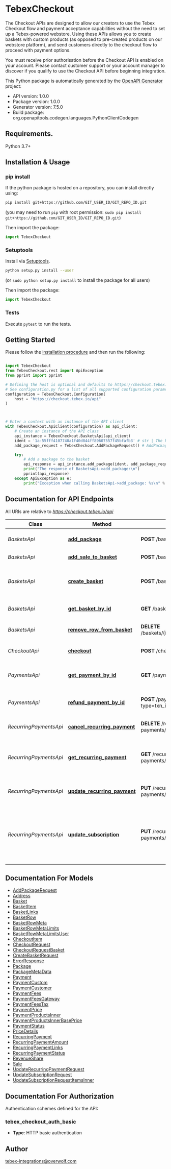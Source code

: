 # TebexCheckout
The Checkout APIs are designed to allow our creators to use the Tebex Checkout flow and payment acceptance capabilities without the need to set up a Tebex-powered webstore. Using these APIs allows you to create baskets with custom products (as opposed to pre-created products on our webstore platform), and send customers directly to the checkout flow to proceed with payment options.

You must receive prior authorisation before the Checkout API is enabled on your account. Please contact customer support or your account manager to discover if you qualify to use the Checkout API before beginning integration.

This Python package is automatically generated by the [OpenAPI Generator](https://openapi-generator.tech) project:

- API version: 1.0.0
- Package version: 1.0.0
- Generator version: 7.5.0
- Build package: org.openapitools.codegen.languages.PythonClientCodegen

## Requirements.

Python 3.7+

## Installation & Usage
### pip install

If the python package is hosted on a repository, you can install directly using:

```sh
pip install git+https://github.com/GIT_USER_ID/GIT_REPO_ID.git
```
(you may need to run `pip` with root permission: `sudo pip install git+https://github.com/GIT_USER_ID/GIT_REPO_ID.git`)

Then import the package:
```python
import TebexCheckout
```

### Setuptools

Install via [Setuptools](http://pypi.python.org/pypi/setuptools).

```sh
python setup.py install --user
```
(or `sudo python setup.py install` to install the package for all users)

Then import the package:
```python
import TebexCheckout
```

### Tests

Execute `pytest` to run the tests.

## Getting Started

Please follow the [installation procedure](#installation--usage) and then run the following:

```python

import TebexCheckout
from TebexCheckout.rest import ApiException
from pprint import pprint

# Defining the host is optional and defaults to https://checkout.tebex.io/api
# See configuration.py for a list of all supported configuration parameters.
configuration = TebexCheckout.Configuration(
    host = "https://checkout.tebex.io/api"
)



# Enter a context with an instance of the API client
with TebexCheckout.ApiClient(configuration) as api_client:
    # Create an instance of the API class
    api_instance = TebexCheckout.BasketsApi(api_client)
    ident = '1a-55fff4107740a1f40d844ff89607557f45bfafb3' # str | The basket identifier.
    add_package_request = TebexCheckout.AddPackageRequest() # AddPackageRequest |  (optional)

    try:
        # Add a package to the basket
        api_response = api_instance.add_package(ident, add_package_request=add_package_request)
        print("The response of BasketsApi->add_package:\n")
        pprint(api_response)
    except ApiException as e:
        print("Exception when calling BasketsApi->add_package: %s\n" % e)

```

## Documentation for API Endpoints

All URIs are relative to *https://checkout.tebex.io/api*

Class | Method | HTTP request | Description
------------ | ------------- | ------------- | -------------
*BasketsApi* | [**add_package**](docs/BasketsApi.md#add_package) | **POST** /baskets/{ident}/packages | Add a package to the basket
*BasketsApi* | [**add_sale_to_basket**](docs/BasketsApi.md#add_sale_to_basket) | **POST** /baskets/{ident}/sales | Add a sale to the basket
*BasketsApi* | [**create_basket**](docs/BasketsApi.md#create_basket) | **POST** /baskets | Create a basket that can be used to pay for items
*BasketsApi* | [**get_basket_by_id**](docs/BasketsApi.md#get_basket_by_id) | **GET** /baskets/{ident} | Fetch a basket by its identifier
*BasketsApi* | [**remove_row_from_basket**](docs/BasketsApi.md#remove_row_from_basket) | **DELETE** /baskets/{ident}/packages/{rows.id} | Remove a row from the basket
*CheckoutApi* | [**checkout**](docs/CheckoutApi.md#checkout) | **POST** /checkout | Create a checkout request
*PaymentsApi* | [**get_payment_by_id**](docs/PaymentsApi.md#get_payment_by_id) | **GET** /payments/{txnId}?type&#x3D;txn_id | Fetch a payment by its transaction ID
*PaymentsApi* | [**refund_payment_by_id**](docs/PaymentsApi.md#refund_payment_by_id) | **POST** /payments/{txnId}/refund?type&#x3D;txn_id | Refund a payment by its transaction ID
*RecurringPaymentsApi* | [**cancel_recurring_payment**](docs/RecurringPaymentsApi.md#cancel_recurring_payment) | **DELETE** /recurring-payments/{reference} | Cancel a recurring payment
*RecurringPaymentsApi* | [**get_recurring_payment**](docs/RecurringPaymentsApi.md#get_recurring_payment) | **GET** /recurring-payments/{reference} | Fetch a recurring payment (subscription) by its reference
*RecurringPaymentsApi* | [**update_recurring_payment**](docs/RecurringPaymentsApi.md#update_recurring_payment) | **PUT** /recurring-payments/{reference}/status | Pause or reactivate a recurring payment
*RecurringPaymentsApi* | [**update_subscription**](docs/RecurringPaymentsApi.md#update_subscription) | **PUT** /recurring-payments/{reference} | Update a subscription with a new product / amount to pay - replacing the existing product


## Documentation For Models

 - [AddPackageRequest](docs/AddPackageRequest.md)
 - [Address](docs/Address.md)
 - [Basket](docs/Basket.md)
 - [BasketItem](docs/BasketItem.md)
 - [BasketLinks](docs/BasketLinks.md)
 - [BasketRow](docs/BasketRow.md)
 - [BasketRowMeta](docs/BasketRowMeta.md)
 - [BasketRowMetaLimits](docs/BasketRowMetaLimits.md)
 - [BasketRowMetaLimitsUser](docs/BasketRowMetaLimitsUser.md)
 - [CheckoutItem](docs/CheckoutItem.md)
 - [CheckoutRequest](docs/CheckoutRequest.md)
 - [CheckoutRequestBasket](docs/CheckoutRequestBasket.md)
 - [CreateBasketRequest](docs/CreateBasketRequest.md)
 - [ErrorResponse](docs/ErrorResponse.md)
 - [Package](docs/Package.md)
 - [PackageMetaData](docs/PackageMetaData.md)
 - [Payment](docs/Payment.md)
 - [PaymentCustom](docs/PaymentCustom.md)
 - [PaymentCustomer](docs/PaymentCustomer.md)
 - [PaymentFees](docs/PaymentFees.md)
 - [PaymentFeesGateway](docs/PaymentFeesGateway.md)
 - [PaymentFeesTax](docs/PaymentFeesTax.md)
 - [PaymentPrice](docs/PaymentPrice.md)
 - [PaymentProductsInner](docs/PaymentProductsInner.md)
 - [PaymentProductsInnerBasePrice](docs/PaymentProductsInnerBasePrice.md)
 - [PaymentStatus](docs/PaymentStatus.md)
 - [PriceDetails](docs/PriceDetails.md)
 - [RecurringPayment](docs/RecurringPayment.md)
 - [RecurringPaymentAmount](docs/RecurringPaymentAmount.md)
 - [RecurringPaymentLinks](docs/RecurringPaymentLinks.md)
 - [RecurringPaymentStatus](docs/RecurringPaymentStatus.md)
 - [RevenueShare](docs/RevenueShare.md)
 - [Sale](docs/Sale.md)
 - [UpdateRecurringPaymentRequest](docs/UpdateRecurringPaymentRequest.md)
 - [UpdateSubscriptionRequest](docs/UpdateSubscriptionRequest.md)
 - [UpdateSubscriptionRequestItemsInner](docs/UpdateSubscriptionRequestItemsInner.md)


<a id="documentation-for-authorization"></a>
## Documentation For Authorization


Authentication schemes defined for the API:
<a id="tebex_checkout_auth_basic"></a>
### tebex_checkout_auth_basic

- **Type**: HTTP basic authentication


## Author

tebex-integrations@overwolf.com


